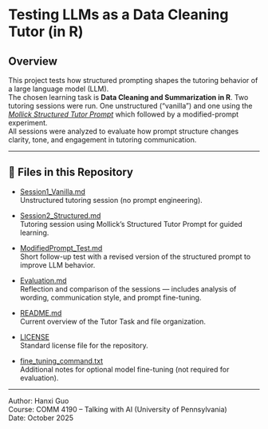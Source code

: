 # Testing LLMs as a Data Cleaning Tutor (in R)

## Overview
This project tests how structured prompting shapes the tutoring behavior of a large language model (LLM).  
The chosen learning task is **Data Cleaning and Summarization in R**.
Two tutoring sessions were run. One unstructured (“vanilla”) and one using the [*Mollick Structured Tutor Prompt*](https://www.moreusefulthings.com/student-exercises) which followed by a modified-prompt experiment.  
All sessions were analyzed to evaluate how prompt structure changes clarity, tone, and engagement in tutoring communication.

---

## 📂 Files in this Repository

- [Session1_Vanilla.md](Session1_Vanilla.md)  
  Unstructured tutoring session (no prompt engineering).

- [Session2_Structured.md](Session2_Structured.md)  
  Tutoring session using Mollick’s Structured Tutor Prompt for guided learning.

- [ModifiedPrompt_Test.md](ModifiedPrompt_Test.md)  
  Short follow-up test with a revised version of the structured prompt to improve LLM behavior.

- [Evaluation.md](Evaluation.md)  
  Reflection and comparison of the sessions — includes analysis of wording, communication style, and prompt fine-tuning.

- [README.md](README.md)  
  Current overview of the Tutor Task and file organization.

- [LICENSE](LICENSE)  
  Standard license file for the repository.

- [fine_tuning_command.txt](fine_tuning_command.txt)  
  Additional notes for optional model fine-tuning (not required for evaluation).

---

Author: Hanxi Guo  
Course: COMM 4190 – Talking with AI (University of Pennsylvania)  
Date: October 2025
